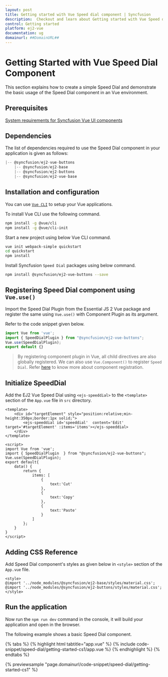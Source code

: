 ```yaml
---
layout: post
title: Getting started with Vue Speed dial component | Syncfusion
description:  Checkout and learn about Getting started with Vue Speed dial component of Syncfusion Essential JS 2 and more details.
control: Getting started 
platform: ej2-vue
documentation: ug
domainurl: ##DomainURL##
---
```


# Getting Started with Vue Speed Dial Component

This section explains how to create a simple Speed Dial and demonstrate the basic usage of the Speed Dial component in an Vue environment.

## Prerequisites

[System requirements for Syncfusion Vue UI components](https://ej2.syncfusion.com/vue/documentation/system-requirements/)

## Dependencies

The list of dependencies required to use the Speed Dial component in your application is given as follows:

```js
|-- @syncfusion/ej2-vue-buttons
    |-- @syncfusion/ej2-base
    |-- @syncfusion/ej2-buttons
    |-- @syncfusion/ej2-vue-base
```

## Installation and configuration

You can use [`Vue CLI`](https://github.com/vuejs/vue-cli) to setup your Vue applications.

To install Vue CLI use the following command.

```bash
npm install -g @vue/cli
npm install -g @vue/cli-init
```

Start a new project using below Vue CLI command.

```bash
vue init webpack-simple quickstart
cd quickstart
npm install
```

Install Syncfusion `Speed Dial` packages using below command.

```bash
npm install @syncfusion/ej2-vue-buttons --save
```

## Registering Speed Dial component using `Vue.use()`

Import the Speed Dial Plugin from the Essential JS 2 Vue package and register the same using `Vue.use()` with Component Plugin as its argument.

Refer to the code snippet given below.

```javascript
import Vue from 'vue';
import { SpeedDialPlugin } from "@syncfusion/ej2-vue-buttons";
Vue.use(SpeedDialPlugin);
export default {}
```

> By registering component plugin in Vue, all child directives are also globally registered. We can also use `Vue.Component()` to register `Speed Dial`. Refer [here](https://ej2.syncfusion.com/vue/documentation/base/getting-started/#registering-vue-component) to know more about component registration.

## Initialize SpeedDial

Add the EJ2 Vue Speed Dial using `<ejs-speeddial>` to the `<template>` section of the `App.vue` file in `src` directory.

```
<template>
    <div id="targetElement" style="position:relative;min-height:350px;border:1px solid;">
        <ejs-speeddial id='speeddial'  content='Edit' target='#targetElement' :items='items'></ejs-speeddial>
    </div>
</template>

<script>
import Vue from 'vue';
import { SpeedDialPlugin  } from "@syncfusion/ej2-vue-buttons";
Vue.use(SpeedDialPlugin);
export default{
    data() {
        return {
            items: [
                {
                    text:'Cut'
                },
                {
                    text:'Copy'
                },
                {
                    text:'Paste'
                }
            ]
        };
    }
}
</script>
```

## Adding CSS Reference

Add Speed Dial component's styles as given below in `<style>` section of the `App.vue` file.

```
<style>
@import '../node_modules/@syncfusion/ej2-base/styles/material.css';
@import '../node_modules/@syncfusion/ej2-buttons/styles/material.css';
</style>
```

## Run the application

Now run the `npm run dev` command in the console, it will build your application and open in the browser.

The following example shows a basic Speed Dial component.

{% tabs %}
{% highlight html tabtitle="app.vue" %}
{% include code-snippet/speed-dial/getting-started-cs1/app.vue %}
{% endhighlight %}
{% endtabs %}
        
{% previewsample "page.domainurl/code-snippet/speed-dial/getting-started-cs1" %}
